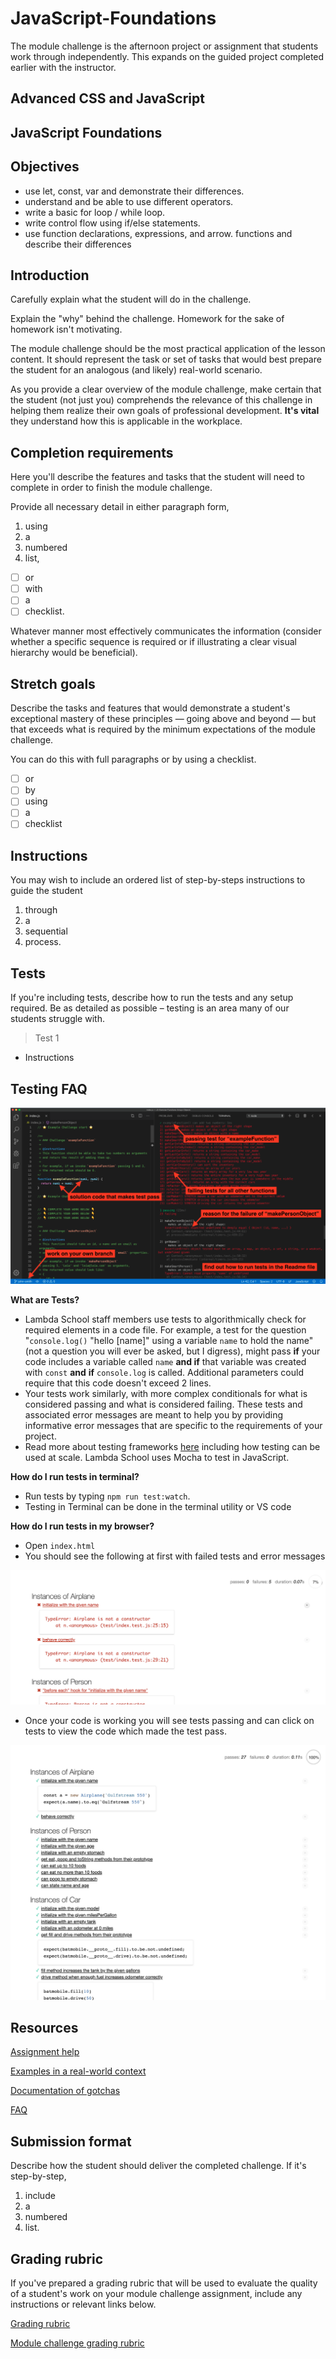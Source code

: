 # JavaScript-Foundations

The module challenge is the afternoon project or assignment that students work through independently. This expands on the guided project completed earlier with the instructor.

## Advanced CSS and JavaScript

## JavaScript Foundations

## Objectives

- use let, const, var and demonstrate their differences.
- understand and be able to use different operators.
- write a basic for loop / while loop.
- write control flow using if/else statements.
- use function declarations, expressions, and arrow.
functions and describe their differences
  
## Introduction

Carefully explain what the student will do in the challenge.

Explain the "why" behind the challenge. Homework for the sake of homework isn't motivating. 

The module challenge should be the most practical application of the lesson content. It should represent the task or set of tasks that would best prepare the student for an analogous (and likely) real-world scenario.

As you provide a clear overview of the module challenge, make certain that the student (not just you) comprehends the relevance of this challenge in helping them realize their own goals of professional development. **It's vital** they understand how this is applicable in the workplace.

## Completion requirements

Here you'll describe the features and tasks that the student will need to complete in order to finish the module challenge.

Provide all necessary detail in either paragraph form,

1. using
2. a
3. numbered
4. list,
- [ ]  or
- [ ]  with
- [ ]  a
- [ ]  checklist.

Whatever manner most effectively communicates the information (consider whether a specific sequence is required or if illustrating a clear visual hierarchy would be beneficial).

## Stretch goals

Describe the tasks and features that would demonstrate a student's exceptional mastery of these principles — going above and beyond — but that exceeds what is required by the minimum expectations of the module challenge.

You can do this with full paragraphs or by using a checklist.

- [ ]  or
- [ ]  by
- [ ]  using
- [ ]  a
- [ ]  checklist

## Instructions

You may wish to include an ordered list of step-by-steps instructions to guide the student 

1. through
2. a 
3. sequential
4. process.

## Tests

If you're including tests, describe how to run the tests and any setup required. Be as detailed as possible – testing is an area many of our students struggle with.

> Test 1

- Instructions

## Testing FAQ

<img alt='instructions screenshot' src='./instructions.png'>

**What are Tests?**

- Lambda School staff members use tests to algorithmically check for required elements in a code file. For example, a test for the question "`console.log()` "hello [name]" using a variable `name` to hold the name" (not a question you will ever be asked, but I digress), might pass **if** your code includes a variable called `name` **and if** that variable was created with `const` **and** **if** `console.log` is called. Additional parameters could require that this code doesn't exceed 2 lines.
- Your tests work similarly, with more complex conditionals for what is considered passing and what is considered failing. These tests and associated error messages are meant to help you by providing informative error messages that are specific to the requirements of your project.
- Read more about testing frameworks [here](https://blog.bitsrc.io/top-javascript-testing-frameworks-in-demand-for-2019-90c76e7777e9) including how testing can be used at scale. Lambda School uses Mocha to test in JavaScript.

**How do I run tests in terminal?**

- Run tests by typing `npm run test:watch`.
- Testing in Terminal can be done in the terminal utility or VS code

**How do I run tests in my browser?**

- Open `index.html`
- You should see the following at first with failed tests and error messages

<img alt='failing tests' src='./FailingTests.png'> 

- Once your code is working you will see tests passing and can click on tests to view the code which made the test pass.

<img alt='passing tests' src='./PassingTests.png'>

## Resources

[Assignment help](example)

[Examples in a real-world context](example)

[Documentation of gotchas](example)

[FAQ](example)

## Submission format

Describe how the student should deliver the completed challenge. If it's step-by-step,

1. include
2. a
3. numbered
4. list.

## Grading rubric

If you've prepared a grading rubric that will be used to evaluate the quality of a student's work on your module challenge assignment, include any instructions or relevant links below.

[Grading rubric](example)

[Module challenge grading rubric](https://www.notion.so/e7b32e56ebad4f57b3521efb886f4508)